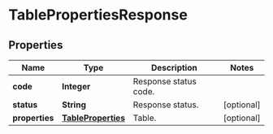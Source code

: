 
# TablePropertiesResponse

## Properties
Name | Type | Description | Notes
------------ | ------------- | ------------- | -------------
**code** | **Integer** | Response status code. | 
**status** | **String** | Response status. |  [optional]
**properties** | [**TableProperties**](TableProperties.md) | Table. |  [optional]



